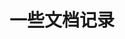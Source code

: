 # 一些文档记录

<!-- 

#升级到最新版本

pip install --upgrade mkdocs-material
pip install mkdocs-material=="9.1.3" 
pip install mkdocs-glightbox
pip install mkdocs-git-revision-date-localized-plugin

#搭建本地浏览

mkdocs serve

http://localhost:8000/

    # - 现代启示录: 
    #     - 现代启示录/index.md
    #     - 只言片语: 现代启示录/0702.md
    #     - 效应: 现代启示录/0707.md


使用正则表达式转化
例如 
[欢迎来到Brayn的博客](https://brayn.top)
<a href="https://brayn.top" target="_blank">欢迎来到Brayn的博客 </a>

    \[([^\]]+)\]\(([^)]+)\)          <a href="$2" target="_blank">$1</a>
    
 -->


